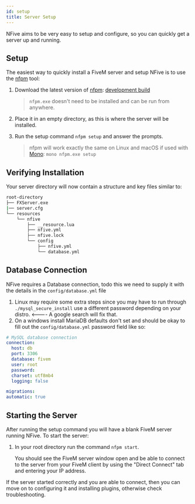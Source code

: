 ```yaml
---
id: setup
title: Server Setup
---
```


NFive aims to be very easy to setup and configure, so you can quickly get a server up and running.

## Setup

The easiest way to quickly install a FiveM server and setup NFive is to use the [nfpm](#) tool:

1. Download the latest version of [nfpm](https://github.com/NFive/nfpm): [development build](https://ci.appveyor.com/api/projects/NFive/nfpm/artifacts/bin/Release/nfpm.exe)

   > `nfpm.exe` doesn't need to be installed and can be run from anywhere.

2. Place it in an empty directory, as this is where the server will be installed.

3. Run the setup command `nfpm setup` and answer the prompts.

   > nfpm will work exactly the same on Linux and macOS if used with [Mono](https://www.mono-project.com/): `mono nfpm.exe setup`

## Verifying Installation

Your server directory will now contain a structure and key files similar to:

```bash
root-directory
├── FXServer.exe
|── server.cfg
└── resources
    └── nfive
        ├── __resource.lua
        ├── nfive.yml
        ├── nfive.lock
        └── config
            ├── nfive.yml
            └── database.yml
```

## Database Connection

NFive requires a Database connection, todo this we need to supply it with the details in the ``config/database.yml`` file
1. Linux may require some extra steps since you may have to run through ``./mysql_secure_install`` use a different password depending on your distro. <---- A google search will fix that.
2. On a windows install MariaDB defaults don't set and should be okay to fill out the ``config/database.yml`` password field like so:
```yaml
# MySQL database connection
connection:
  host: db
  port: 3306
  database: fivem
  user: root
  password:
  charset: utf8mb4
  logging: false

migrations:
automatic: true
```

## Starting the Server

After running the setup command you will have a blank FiveM server running NFive. To start the server:

1. In your root directory run the command `nfpm start`.

   You should see the FiveM server window open and be able to connect to the server from your FiveM client by using the "Direct Connect" tab and entering your IP address.

If the server started correctly and you are able to connect, then you can move on to configuring it and installing plugins, otherwise check troubleshooting.
